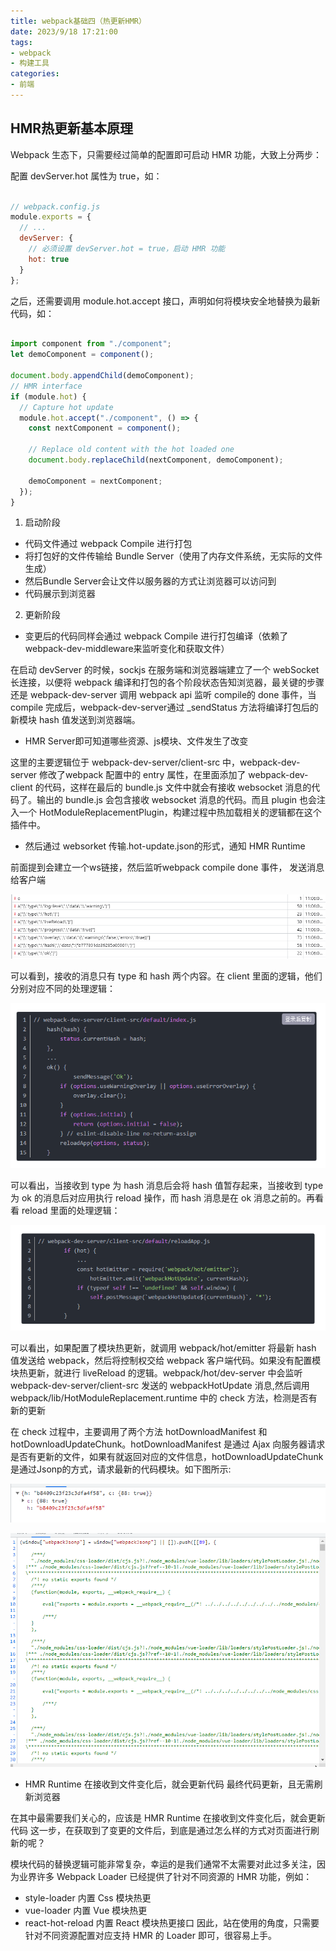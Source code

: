 ```yaml
---
title: webpack基础四（热更新HMR）
date: 2023/9/18 17:21:00   
tags: 
- webpack
- 构建工具
categories: 
- 前端
---
```




## HMR热更新基本原理

Webpack 生态下，只需要经过简单的配置即可启动 HMR 功能，大致上分两步：

配置 devServer.hot 属性为 true，如：

```javascript

// webpack.config.js
module.exports = {
  // ...
  devServer: {
    // 必须设置 devServer.hot = true，启动 HMR 功能
    hot: true
  }
};

```
之后，还需要调用 module.hot.accept 接口，声明如何将模块安全地替换为最新代码，如：

```javascript

import component from "./component";
let demoComponent = component();

document.body.appendChild(demoComponent);
// HMR interface
if (module.hot) {
  // Capture hot update
  module.hot.accept("./component", () => {
    const nextComponent = component();

    // Replace old content with the hot loaded one
    document.body.replaceChild(nextComponent, demoComponent);

    demoComponent = nextComponent;
  });
}

```

1. 启动阶段

- 代码文件通过 webpack Compile 进行打包
- 将打包好的文件传输给 Bundle Server（使用了内存文件系统，无实际的文件生成）
- 然后Bundle Server会让文件以服务器的方式让浏览器可以访问到
- 代码展示到浏览器

2. 更新阶段

- 变更后的代码同样会通过 webpack Compile 进行打包编译（依赖了webpack-dev-middleware来监听变化和获取文件）
  
在启动 devServer 的时候，sockjs 在服务端和浏览器端建立了一个 webSocket 长连接，以便将 webpack 编译和打包的各个阶段状态告知浏览器，最关键的步骤还是 webpack-dev-server 调用 webpack api 监听 compile的 done 事件，当compile 完成后，webpack-dev-server通过 _sendStatus 方法将编译打包后的新模块 hash 值发送到浏览器端。

- HMR Server即可知道哪些资源、js模块、文件发生了改变

这里的主要逻辑位于 webpack-dev-server/client-src 中，webpack-dev-server 修改了webpack 配置中的 entry 属性，在里面添加了 webpack-dev-client 的代码，这样在最后的 bundle.js 文件中就会有接收 websocket 消息的代码了。输出的 bundle.js 会包含接收 websocket 消息的代码。而且 plugin 也会注入一个 HotModuleReplacementPlugin，构建过程中热加载相关的逻辑都在这个插件中。

- 然后通过 websorket 传输.hot-update.json的形式，通知 HMR Runtime

前面提到会建立一个ws链接，然后监听webpack compile done 事件， 发送消息给客户端

![](../images/ws.png)

可以看到，接收的消息只有 type 和 hash 两个内容。在 client 里面的逻辑，他们分别对应不同的处理逻辑：

![](../images/hmr1.png)

可以看出，当接收到 type 为 hash 消息后会将 hash 值暂存起来，当接收到 type 为 ok 的消息后对应用执行 reload 操作，而 hash 消息是在 ok 消息之前的。再看看 reload 里面的处理逻辑：

![](../images/hmr2.png)


可以看出，如果配置了模块热更新，就调用 webpack/hot/emitter 将最新 hash 值发送给 webpack，然后将控制权交给 webpack 客户端代码。如果没有配置模块热更新，就进行 liveReload 的逻辑。webpack/hot/dev-server 中会监听 webpack-dev-server/client-src 发送的 webpackHotUpdate 消息,然后调用 webpack/lib/HotModuleReplacement.runtime 中的 check 方法，检测是否有新的更新


在 check 过程中，主要调用了两个方法 hotDownloadManifest 和 hotDownloadUpdateChunk。hotDownloadManifest 是通过 Ajax 向服务器请求是否有更新的文件，如果有就返回对应的文件信息，hotDownloadUpdateChunk 是通过Jsonp的方式，请求最新的代码模块。如下图所示:


![](../images//hmr3.png)

![](../images//hmr4.png)

- HMR Runtime 在接收到文件变化后，就会更新代码
最终代码更新，且无需刷新浏览器

在其中最需要我们关心的，应该是 HMR Runtime 在接收到文件变化后，就会更新代码 这一步，在获取到了变更的文件后，到底是通过怎么样的方式对页面进行刷新的呢？



模块代码的替换逻辑可能非常复杂，幸运的是我们通常不太需要对此过多关注，因为业界许多 Webpack Loader 已经提供了针对不同资源的 HMR 功能，例如：

- style-loader 内置 Css 模块热更
- vue-loader 内置 Vue 模块热更
- react-hot-reload 内置 React 模块热更接口
因此，站在使用的角度，只需要针对不同资源配置对应支持 HMR 的 Loader 即可，很容易上手。